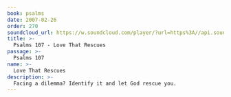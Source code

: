 ```yaml
---
book: psalms
date: 2007-02-26
order: 270
soundcloud_url: https://w.soundcloud.com/player/?url=https%3A//api.soundcloud.com/tracks/
title: >-
  Psalms 107 - Love That Rescues
passage: >-
  Psalms 107
name: >-
  Love That Rescues
description: >-
  Facing a dilemma? Identify it and let God rescue you.
---
```


